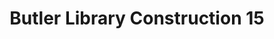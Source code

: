 ---
_date: 22-Oct-32
derivativo_link: https://derivativo-2.library.columbia.edu/iiif/2/ldpd:341037/
dlc_link: https://dlc.library.columbia.edu/catalog/cul:0rxwdbrvch
format: photographs
iiif_json: https://derivativo-2.library.columbia.edu/iiif/2/ldpd:341037/info.json
name: Beals, A. Tennyson
native_jpg: https://derivativo-2.library.columbia.edu/iiif/2/ldpd:341037/full/!768,768/0/native.jpg
shelf_location: Box no. Box 162, Folder no. Folder 11 (Buildings & Grounds - Morningside
  - Butler Library, Construction 1932), Historical Photograph Collection
subjects: Academic libraries; New York (N.Y.); Butler Library
summary: Butler Library construction, 22 October 1932.
title: Butler Library Construction 15
layout: photo-page
---